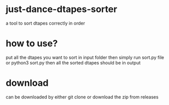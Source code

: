 # just-dance-dtapes-sorter
a tool to sort dtapes correctly in order
# how to use?
put all the dtapes you want to sort in input folder then simply run sort.py file or python3 sort.py then all the sorted dtapes should be in output
# download
can be downloaded by either git clone or download the zip from releases
